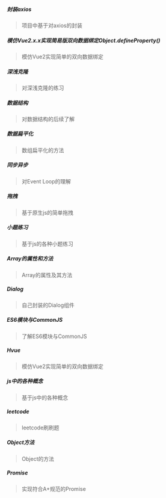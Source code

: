 ##### 封装axios
> 项目中基于对axios的封装

##### 模仿Vue2.x.x实现简易版双向数据绑定Object.defineProperty()
> 模仿Vue2实现简单的双向数据绑定

##### 深浅克隆
> 对深浅克隆的练习

##### 数据结构
> 对数据结构的后续了解

##### 数据扁平化
> 数组扁平化的方法

##### 同步异步
> 对Event Loop的理解

##### 拖拽
> 基于原生js的简单拖拽

##### 小题练习
> 基于js的各种小题练习

##### Array的属性和方法
> Array的属性及其方法

##### Dialog
> 自己封装的Dialog组件

##### ES6模块与CommonJS
> 了解ES6模块与CommonJS

##### Hvue
> 模仿Vue2实现简单的双向数据绑定

##### js中的各种概念
> 基于js中的各种概念

##### leetcode
> leetcode刷刷题

##### Object方法
> Object的方法

##### Promise
> 实现符合A+规范的Promise
